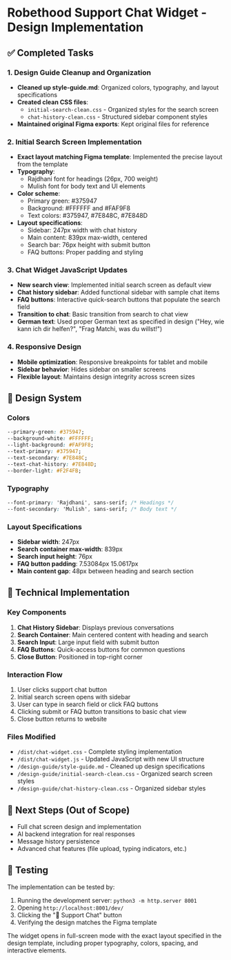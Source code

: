 # Robethood Support Chat Widget - Design Implementation

## ✅ Completed Tasks

### 1. Design Guide Cleanup and Organization
- **Cleaned up style-guide.md**: Organized colors, typography, and layout specifications
- **Created clean CSS files**: 
  - `initial-search-clean.css` - Organized styles for the search screen
  - `chat-history-clean.css` - Structured sidebar component styles
- **Maintained original Figma exports**: Kept original files for reference

### 2. Initial Search Screen Implementation
- **Exact layout matching Figma template**: Implemented the precise layout from the template
- **Typography**: 
  - Rajdhani font for headings (26px, 700 weight)
  - Mulish font for body text and UI elements
- **Color scheme**: 
  - Primary green: #375947
  - Background: #FFFFFF and #FAF9F8
  - Text colors: #375947, #7E848C, #7E848D
- **Layout specifications**:
  - Sidebar: 247px width with chat history
  - Main content: 839px max-width, centered
  - Search bar: 76px height with submit button
  - FAQ buttons: Proper padding and styling

### 3. Chat Widget JavaScript Updates
- **New search view**: Implemented initial search screen as default view
- **Chat history sidebar**: Added functional sidebar with sample chat items
- **FAQ buttons**: Interactive quick-search buttons that populate the search field
- **Transition to chat**: Basic transition from search to chat view
- **German text**: Used proper German text as specified in design ("Hey, wie kann ich dir helfen?", "Frag Matchi, was du willst!")

### 4. Responsive Design
- **Mobile optimization**: Responsive breakpoints for tablet and mobile
- **Sidebar behavior**: Hides sidebar on smaller screens
- **Flexible layout**: Maintains design integrity across screen sizes

## 🎨 Design System

### Colors
```css
--primary-green: #375947;
--background-white: #FFFFFF;
--light-background: #FAF9F8;
--text-primary: #375947;
--text-secondary: #7E848C;
--text-chat-history: #7E848D;
--border-light: #F2F4FB;
```

### Typography
```css
--font-primary: 'Rajdhani', sans-serif; /* Headings */
--font-secondary: 'Mulish', sans-serif; /* Body text */
```

### Layout Specifications
- **Sidebar width**: 247px
- **Search container max-width**: 839px
- **Search input height**: 76px
- **FAQ button padding**: 7.53084px 15.0617px
- **Main content gap**: 48px between heading and search section

## 🔧 Technical Implementation

### Key Components
1. **Chat History Sidebar**: Displays previous conversations
2. **Search Container**: Main centered content with heading and search
3. **Search Input**: Large input field with submit button
4. **FAQ Buttons**: Quick-access buttons for common questions
5. **Close Button**: Positioned in top-right corner

### Interaction Flow
1. User clicks support chat button
2. Initial search screen opens with sidebar
3. User can type in search field or click FAQ buttons
4. Clicking submit or FAQ button transitions to basic chat view
5. Close button returns to website

### Files Modified
- `/dist/chat-widget.css` - Complete styling implementation
- `/dist/chat-widget.js` - Updated JavaScript with new UI structure
- `/design-guide/style-guide.md` - Cleaned up design specifications
- `/design-guide/initial-search-clean.css` - Organized search screen styles
- `/design-guide/chat-history-clean.css` - Organized sidebar styles

## 🚀 Next Steps (Out of Scope)
- Full chat screen design and implementation
- AI backend integration for real responses
- Message history persistence
- Advanced chat features (file upload, typing indicators, etc.)

## 🧪 Testing
The implementation can be tested by:
1. Running the development server: `python3 -m http.server 8001`
2. Opening `http://localhost:8001/dev/`
3. Clicking the "💬 Support Chat" button
4. Verifying the design matches the Figma template

The widget opens in full-screen mode with the exact layout specified in the design template, including proper typography, colors, spacing, and interactive elements.
